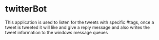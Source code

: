 # twitterBot
This application is used to listen for the tweets with specific #tags, once a tweet is tweeted it will like and give a reply message and also writes the tweet information to the windows message queues
